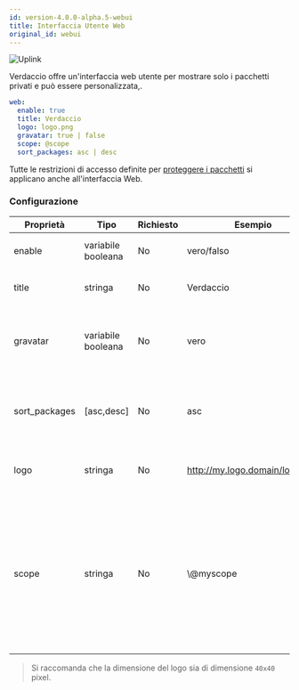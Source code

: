 ```yaml
---
id: version-4.0.0-alpha.5-webui
title: Interfaccia Utente Web
original_id: webui
---
```


![Uplink](https://user-images.githubusercontent.com/558752/52916111-fa4ba980-32db-11e9-8a64-f4e06eb920b3.png)

Verdaccio offre un'interfaccia web utente per mostrare solo i pacchetti privati e può essere personalizzata,.

```yaml
web:
  enable: true
  title: Verdaccio
  logo: logo.png
  gravatar: true | false
  scope: @scope
  sort_packages: asc | desc
```

Tutte le restrizioni di accesso definite per [proteggere i pacchetti](protect-your-dependencies.md) si applicano anche all'interfaccia Web.

### Configurazione

| Proprietà     | Tipo               | Richiesto | Esempio                        | Supporto   | Descrizione                                                                                                                                                                |
| ------------- | ------------------ | --------- | ------------------------------ | ---------- | -------------------------------------------------------------------------------------------------------------------------------------------------------------------------- |
| enable        | variabile booleana | No        | vero/falso                     | tutti      | abilita l'interfaccia web                                                                                                                                                  |
| title         | stringa            | No        | Verdaccio                      | tutti      | Descrizione del titolo HTML                                                                                                                                                |
| gravatar      | variabile booleana | No        | vero                           | `>v4`   | Gravatars will be generated under the hood if this property is enabled                                                                                                     |
| sort_packages | [asc,desc]         | No        | asc                            | `>v4`   | Di default i pacchetti privati sono ordinati in ordine crescente                                                                                                           |
| logo          | stringa            | No        | http://my.logo.domain/logo.png | tutti      | un URI in cui si trova il logo (logo intestazione)                                                                                                                         |
| scope         | stringa            | No        | \\@myscope                   | `>v3.x` | Se si utilizza questo registro per uno specifico scope, definisci quello scope nelle istruzioni dell' intestazione dell'interfaccia web utente (nota: escape @ with \\@) |

> Si raccomanda che la dimensione del logo sia di dimensione `40x40` pixel.